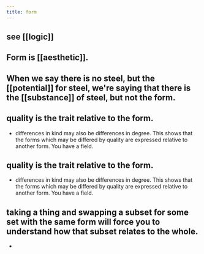```yaml
---
title: form
---
```


## see [[logic]]
## Form is [[aesthetic]].
## When we say there is no steel, but the [[potential]] for steel, we're saying that there is the [[substance]] of steel, but not the form.
## quality is the trait relative to the form. 
- differences in kind may also be differences in degree. This shows that the forms which may be differed by quality are expressed relative to another form. You have a field.
## quality is the trait relative to the form. 
- differences in kind may also be differences in degree. This shows that the forms which may be differed by quality are expressed relative to another form. You have a field.
## taking a thing and swapping a subset for some set with the same form will force you to understand how that subset relates to the whole.
-

